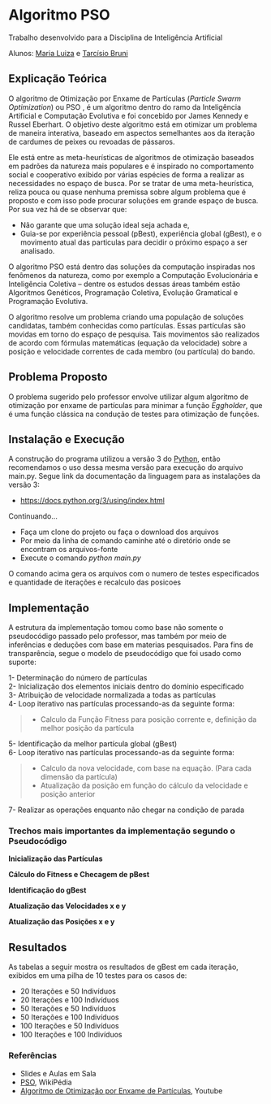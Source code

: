 # Algoritmo PSO 

Trabalho desenvolvido para a Disciplina de Inteligência Artificial

Alunos: [Maria Luiza](https://github.com/malufreitas) e [Tarcísio Bruni](https://github.com/tarcisiobruni)

## Explicação Teórica

O algoritmo de Otimização por Enxame de Partículas (*Particle Swarm Optimization*) ou PSO , é um algoritmo dentro do ramo da Inteligência Artificial e Computação Evolutiva e foi concebido por James Kennedy e Russel Eberhart. O objetivo deste algoritmo está em otimizar um problema de maneira interativa, baseado em aspectos semelhantes aos da iteração de cardumes de peixes ou revoadas de pássaros.

Ele está entre as meta-heurísticas de algoritmos de otimização baseados em padrões da natureza mais populares e é inspirado no comportamento social e cooperativo exibido por várias espécies de forma a realizar as necessidades no espaço de busca. Por se tratar de uma meta-heurística, reliza pouca ou quase nenhuma premissa sobre algum problema que é proposto e com isso pode procurar soluções em grande espaço de busca. Por sua vez há de se observar que:

- Não garante que uma solução ideal seja achada e,
- Guia-se por experiência pessoal (pBest), experiência global (gBest), e o movimento atual das particulas  para decidir o próximo espaço a ser analisado.

O algoritmo PSO está dentro das soluções da computação inspiradas nos fenômenos da natureza, como por exemplo a Computação Evolucionária e Inteligência Coletiva – dentre os estudos dessas áreas também estão Algoritmos Genéticos, Programação Coletiva, Evolução Gramatical e Programação Evolutiva.

O algoritmo resolve um problema criando uma população de soluções candidatas, também conhecidas como partículas. Essas partículas são movidas em torno do espaço de pesquisa. Tais movimentos são realizados de acordo com fórmulas matemáticas (equação da velocidade) sobre a posição e velocidade correntes de cada membro (ou partícula) do bando.

## Problema Proposto

O problema sugerido pelo professor envolve utilizar algum algoritmo de otimização por enxame de partículas para minimar a função *Eggholder*, que é uma função clássica na condução de testes para otimização de funções.

## Instalação e Execução

A construção do programa utilizou a versão 3 do [Python](https://www.python.org/), então recomendamos o uso dessa mesma versão para execução do arquivo main.py. Segue link da documentação da linguagem para as instalações da versão 3:
- https://docs.python.org/3/using/index.html

Continuando...

- Faça um clone do projeto ou faça o download dos arquivos
- Por meio da linha de comando caminhe até o diretório onde se encontram os arquivos-fonte
- Execute o comando *python main.py*

O comando acima gera os arquivos com o numero de testes especificados e quantidade de iterações e recalculo das posicoes

## Implementação

A estrutura da implementação tomou como base não somente o pseudocódigo passado pelo professor, mas também por meio de inferências e deduções com base em materias pesquisados. Para fins de transparência, segue o modelo de pseudocódigo que foi usado como suporte:

1- Determinação do número de partículas <br>
2- Inicialização dos elementos iniciais dentro do domínio especificado <br>
3- Atribuição de velocidade normalizada a todas as partículas <br>
4- Loop iterativo nas partículas processando-as da seguinte forma: <br>
>- Calculo da Função Fitness para posição corrente e, definição da melhor posição da partícula

5- Identificação da melhor partícula global (gBest) <br>
6- Loop iterativo nas partículas processando-as da seguinte forma: <br>
>- Calculo da nova velocidade, com base na equação. (Para cada dimensão da partícula)
>- Atualização da posição em função do cálculo da velocidade e posição anterior

7- Realizar as operações enquanto não chegar na condição de parada

### Trechos mais importantes da implementação segundo o Pseudocódigo

**Inicialização das Partículas**

**Cálculo do Fitness e Checagem de pBest**

**Identificação do gBest**

**Atualização das Velocidades x e y**

**Atualização das Posições x e y**

## Resultados

As tabelas a seguir mostra os resultados de gBest em cada iteração, exibidos em uma pilha de 10 testes para os casos de:

- 20 Iterações e 50 Indivíduos
- 20 Iterações e 100 Indivíduos
- 50 Iterações e 50 Indivíduos
- 50 Iterações e 100 Indivíduos
- 100 Iterações e 50 Indivíduos
- 100 Iterações e 100 Indivíduos

### Referências

- Slides e Aulas em Sala
- [PSO](https://pt.wikipedia.org/wiki/Optimiza%C3%A7%C3%A3o_por_enxame_de_part%C3%ADculas), WikiPédia
- [Algoritmo de Otimização por Enxame de Partículas](https://www.youtube.com/watch?v=xaFbSqhtlTo), Youtube
